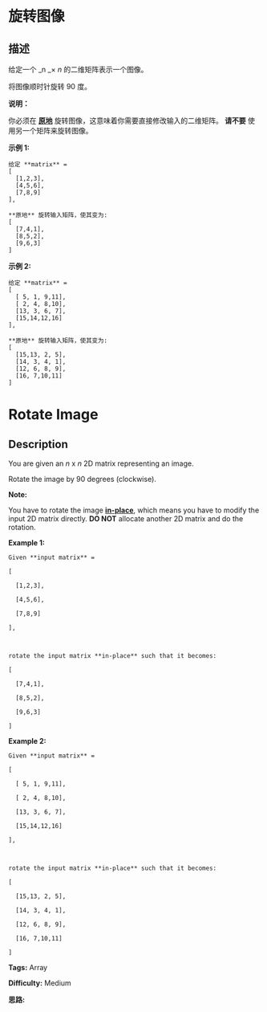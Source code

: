 # 旋转图像

## 描述

给定一个 _n  _×  _n_ 的二维矩阵表示一个图像。

将图像顺时针旋转 90 度。

**说明：**

你必须在 **[原地](https://baike.baidu.com/item/%E5%8E%9F%E5%9C%B0%E7%AE%97%E6%B3%95)** 旋转图像，这意味着你需要直接修改输入的二维矩阵。 **请不要** 使用另一个矩阵来旋转图像。

**示例 1:**

    
    
    给定 **matrix** = 
    [
      [1,2,3],
      [4,5,6],
      [7,8,9]
    ],
    
    **原地** 旋转输入矩阵，使其变为:
    [
      [7,4,1],
      [8,5,2],
      [9,6,3]
    ]
    

**示例 2:**

    
    
    给定 **matrix** =
    [
      [ 5, 1, 9,11],
      [ 2, 4, 8,10],
      [13, 3, 6, 7],
      [15,14,12,16]
    ], 
    
    **原地** 旋转输入矩阵，使其变为:
    [
      [15,13, 2, 5],
      [14, 3, 4, 1],
      [12, 6, 8, 9],
      [16, 7,10,11]
    ]
    



# Rotate Image

## Description



You are given an _n_ x _n_ 2D matrix representing an image.

Rotate the image by 90 degrees (clockwise).

**Note:**

You have to rotate the image [**in-place**](https://en.wikipedia.org/wiki/In-place_algorithm), which means you have to modify the input 2D matrix directly. **DO NOT** allocate another 2D matrix and do the rotation.

**Example 1:**

    
    
    Given **input matrix** = 
    [
      [1,2,3],
      [4,5,6],
      [7,8,9]
    ],
    
    rotate the input matrix **in-place** such that it becomes:
    [
      [7,4,1],
      [8,5,2],
      [9,6,3]
    ]
    

**Example 2:**

    
    
    Given **input matrix** =
    [
      [ 5, 1, 9,11],
      [ 2, 4, 8,10],
      [13, 3, 6, 7],
      [15,14,12,16]
    ], 
    
    rotate the input matrix **in-place** such that it becomes:
    [
      [15,13, 2, 5],
      [14, 3, 4, 1],
      [12, 6, 8, 9],
      [16, 7,10,11]
    ]
    


**Tags:** Array

**Difficulty:** Medium

**思路:**
